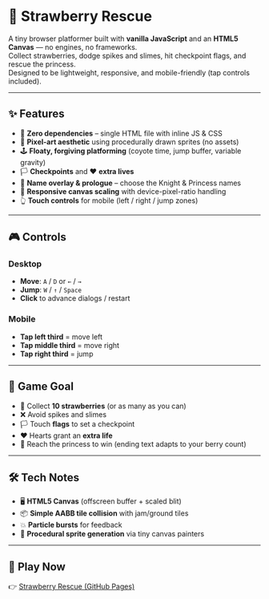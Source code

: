 # 🍓 Strawberry Rescue

A tiny browser platformer built with **vanilla JavaScript** and an **HTML5 Canvas** — no engines, no frameworks.  
Collect strawberries, dodge spikes and slimes, hit checkpoint flags, and rescue the princess.  
Designed to be lightweight, responsive, and mobile-friendly (tap controls included).

---

## ✨ Features

- 🚫 **Zero dependencies** – single HTML file with inline JS & CSS  
- 🎨 **Pixel-art aesthetic** using procedurally drawn sprites (no assets)  
- 🕹 **Floaty, forgiving platforming** (coyote time, jump buffer, variable gravity)  
- 🏳 **Checkpoints** and ❤️ **extra lives**  
- 📜 **Name overlay & prologue** – choose the Knight & Princess names  
- 📱 **Responsive canvas scaling** with device-pixel-ratio handling  
- 👆 **Touch controls** for mobile (left / right / jump zones)  

---

## 🎮 Controls

### Desktop
- **Move**: `A` / `D` or `←` / `→`  
- **Jump**: `W` / `↑` / `Space`  
- **Click** to advance dialogs / restart  

### Mobile
- **Tap left third** = move left  
- **Tap middle third** = move right  
- **Tap right third** = jump  

---

## 🧠 Game Goal
- 🍓 Collect **10 strawberries** (or as many as you can)  
- ❌ Avoid spikes and slimes  
- 🏳 Touch **flags** to set a checkpoint  
- ❤️ Hearts grant an **extra life**  
- 👑 Reach the princess to win (ending text adapts to your berry count)  

---

## 🛠 Tech Notes
- 🖥 **HTML5 Canvas** (offscreen buffer + scaled blit)  
- 📦 **Simple AABB tile collision** with jam/ground tiles  
- 💥 **Particle bursts** for feedback  
- 🎨 **Procedural sprite generation** via tiny canvas painters  

---

## 🚀 Play Now
👉 [Strawberry Rescue (GitHub Pages)](https://sh3kky.github.io/Strawberry-Rescue/)  

